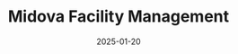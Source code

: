 ---
layout: Post
title: Midova Facility Management
description: Custom Wordpress based website built with ACF Custom Blocks.
link: https://www.midova-fm.de/
date: '2025-01-20'
tags:
  - wordpress
  - acf
  - javascript
  - php
  - scss
logo:
  src: /projects/midova/logo.svg
  width: 500          
  height: 250         
images:
  - src: /projects/midova/www.midova-fm.de_.png
  - src: /projects/midova/www.midova-fm.de_(1).png
  - src: /projects/midova/www.midova-fm.de_leistungen_.png
  - src: /projects/midova/www.midova-fm.de_leistungen_(1).png
  - src: /projects/midova/www.midova-fm.de_kontakt_.png
---
